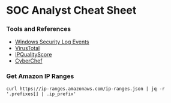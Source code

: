 # SOC Analyst Cheat Sheet

### Tools and References
- [Windows Security Log Events](https://www.ultimatewindowssecurity.com/securitylog/encyclopedia/default.aspx?i=j)
- [VirusTotal](https://www.virustotal.com/gui/)
- [IPQualityScore](https://www.ipqualityscore.com/ip-reputation-check)
- [CyberChef](https://gchq.github.io/CyberChef/)

### Get Amazon IP Ranges
```
curl https://ip-ranges.amazonaws.com/ip-ranges.json | jq -r '.prefixes[] | .ip_prefix'
```
